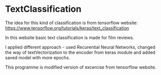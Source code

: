 # TextClassification

The idea for this kind of classification is from tensorflow website: https://www.tensorflow.org/tutorials/keras/text_classification

In this website basic text classification is made for film reviews.

I applied different approach - used Recurential Neural Networks, changed the way of textVectorization to the encoder from keras module and added saved model with more epochs.

This programme is modified version of excercise from tensorflow website.
